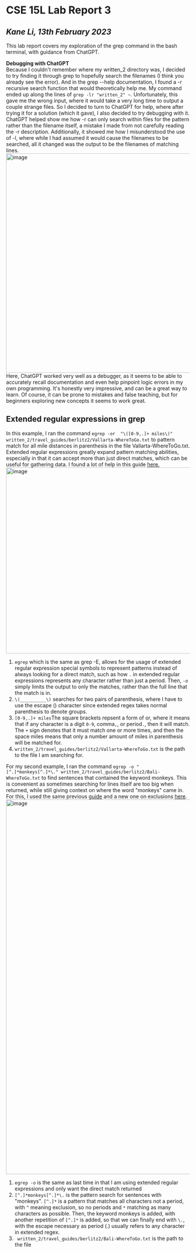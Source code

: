 # CSE 15L Lab Report 3 #  
*Kane Li, 13th February 2023*
----
This lab report covers my exploration of the grep command in the bash terminal, with guidance from ChatGPT.

**Debugging with ChatGPT**  
Because I couldn't remember where my written_2 directory was, I decided to try finding it through grep to hopefully search the filenames 
(I think you already see the error). And in the grep --help documentation, I found a -r recursive search function that would theoretically
help me. My command ended up along the lines of `grep -lr "written_2" ~`. Unfortunately, this gave me the wrong input, where it would take 
a very long time to output a couple strange files. So I decided to turn to ChatGPT for help, where after trying it for a solution (which it
gave), I also decided to try debugging with it. ChatGPT helped show me how -r can only search within files for the pattern rather than the 
filename itself, a mistake I made from not carefully reading the -r description. Additionally, it showed me how I misunderstood the use of -l,
where while I had assumed it would cause the filenames to be searched, all it changed was the output to be the filenames of matching lines.
  <img width="600" alt="image" src="https://user-images.githubusercontent.com/122249106/218571341-51292e3d-b4eb-413d-b713-05774f0d4447.png">  
Here, ChatGPT worked very well as a debugger, as it seems to be able to accurately recall documentation and even help pinpoint logic errors
in my own programming. It's honestly very impressive, and can be a great way to learn. Of course, it can be prone to mistakes and false
teaching, but for beginners exploring new concepts it seems to work great.

## Extended regular expressions in grep ##
In this example, I ran the command `egrep -or  "\([0-9,.]+ miles\)" written_2/travel_guides/berlitz2/Vallarta-WhereToGo.txt` to pattern 
match for all mile distances in parenthesis in the file Vallarta-WhereToGo.txt. Extended regular expressions greatly expand pattern matching
abilities, especially in that it can accept more than just direct matches, which can be useful for gathering data. I found a lot of help in this
guide [here.](https://www.digitalocean.com/community/tutorials/using-grep-regular-expressions-to-search-for-text-patterns-in-linux)  
  <img width="509" alt="image" src="https://user-images.githubusercontent.com/122249106/218586961-1a29c8ab-faf4-4072-8dc9-429b0f14422f.png">  
1. `egrep` which is the same as grep -E, allows for the usage of extended regular expression special symbols to represent patterns instead of 
always looking for a direct match, such as how `.` in extended regular expressions represents any character rather than just a period. Then, 
`-o` simply limits the output to only the matches, rather than the full line that the match is in. 
2. `\(__________\)` searches for two pairs of parenthesis, where I have to use the escape (\) character since extended regex takes normal 
parenthesis to denote groups.
3. `[0-9,.]+ miles`The square brackets repsent a form of or, where it means that if any character is a digit `0-9`, comma`,`, or period`.`, 
then it will match. The `+` sign denotes that it must match one or more times, and then the space miles means that only a number amount of 
miles in parenthesis will be matched for.
4. `written_2/travel_guides/berlitz2/Vallarta-WhereToGo.txt` is the path to the file I am searching for.  

For my second example, I ran the command `egrep -o "[^.]*monkeys[^.]*\." written_2/travel_guides/berlitz2/Bali-WhereToGo.txt` to find sentences
that contained the keyword monkeys. This is convenient as sometimes searching for lines itself are too big when returned, while still giving
context on where the word "monkeys" came in. For this, I used the same previous 
[guide](https://www.digitalocean.com/community/tutorials/using-grep-regular-expressions-to-search-for-text-patterns-in-linux) and a new one on 
exclusions [here](https://chortle.ccsu.edu/finiteautomata/Section07/sect07_12.html).  
  <img width="1025" alt="image" src="https://user-images.githubusercontent.com/122249106/218591203-3db3e70f-c20d-4f00-a399-d51f260a767d.png">  
1. `egrep -o` is the same as last time in that I am using extended regular expressions and only want the direct match returned
2. `[^.]*monkeys[^.]*\.` is the pattern search for sentences with "monkeys". `[^.]*` is a pattern that matches all characters not a period, with 
`^` meaning exclusion, so no periods and `*` matching as many characters as possible. Then, the keyword monkeys is added, with another repetition 
of `[^.]*` is added, so that we can finally end with `\.`, with the escape necessary as period (.) usually refers to any character in extended regex.
3. ` written_2/travel_guides/berlitz2/Bali-WhereToGo.txt` is the path to the file
